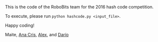 This is the code of the RoboBits team for the 2016 hash code competition.

To execute, please run `python hashcode.py <input_file>`.

Happy coding!

Maite, [Ana Cris](https://github.com/anacmurillo), [Alex](http://github.com/mosteo), and [Darío](http://github.com/dariosg)
